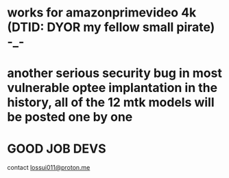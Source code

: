 # works for amazonprimevideo 4k (DTID: DYOR my fellow small pirate) -_-
# another serious security bug in most vulnerable optee implantation in the history, all of the 12 mtk models will be posted one by one
# GOOD JOB DEVS
contact <lossui011@proton.me>
